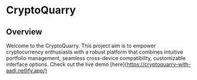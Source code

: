 # CryptoQuarry
## Overview
Welcome to the CryptoQuarry. This project aim is to empower cryptocurrency enthusiasts with a robust platform that combines intuitive portfolio management, seamless cross-device compatibility, customizable interface options.
Check out the live demo [here]{https://cryptoquarry-with-aadi.netlify.app/}
